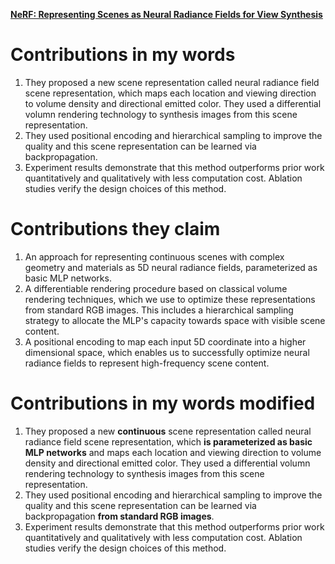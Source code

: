 [**NeRF: Representing Scenes as Neural Radiance Fields for View Synthesis**](https://github.com/Big-Brother-Pikachu/Paper-Contributions-Analysis#6-nerf-representing-scenes-as-neural-radiance-fields-for-view-synthesis)

# Contributions in my words

1. They proposed a new scene representation called neural radiance field scene representation, which maps each location and viewing direction to volume density and directional emitted color. They used a differential volumn rendering technology to synthesis images from this scene representation.
2. They used positional encoding and hierarchical sampling to improve the quality and this scene representation can be learned via backpropagation.
3. Experiment results demonstrate that this method outperforms prior work quantitatively and qualitatively with less computation cost. Ablation studies verify the design choices of this method.

# Contributions they claim

1. An approach for representing continuous scenes with complex geometry and materials as 5D neural radiance fields, parameterized as basic MLP networks.
2. A differentiable rendering procedure based on classical volume rendering techniques, which we use to optimize these representations from standard RGB images. This includes a hierarchical sampling strategy to allocate the MLP's capacity towards space with visible scene content.
3. A positional encoding to map each input 5D coordinate into a higher dimensional space, which enables us to successfully optimize neural radiance fields to represent high-frequency scene content.

# Contributions in my words modified

1. They proposed a new **continuous** scene representation called neural radiance field scene representation, which **is parameterized as basic MLP networks** and maps each location and viewing direction to volume density and directional emitted color. They used a differential volumn rendering technology to synthesis images from this scene representation.
2. They used positional encoding and hierarchical sampling to improve the quality and this scene representation can be learned via backpropagation **from standard RGB images**.
3. Experiment results demonstrate that this method outperforms prior work quantitatively and qualitatively with less computation cost. Ablation studies verify the design choices of this method.